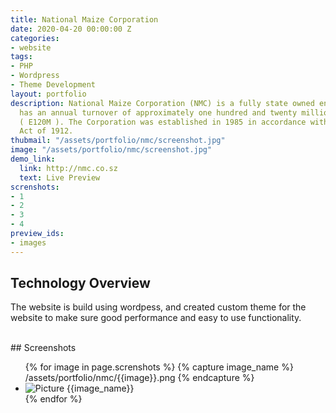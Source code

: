 ```yaml
---
title: National Maize Corporation
date: 2020-04-20 00:00:00 Z
categories:
- website
tags:
- PHP
- Wordpress
- Theme Development
layout: portfolio
description: National Maize Corporation (NMC) is a fully state owned enterprise that
  has an annual turnover of approximately one hundred and twenty million emalangeni
  ( E120M ). The Corporation was established in 1985 in accordance with the Companies
  Act of 1912.
thubmail: "/assets/portfolio/nmc/screenshot.jpg"
image: "/assets/portfolio/nmc/screenshot.jpg"
demo_link:
  link: http://nmc.co.sz
  text: Live Preview
screnshots:
- 1
- 2
- 3
- 4
preview_ids:
- images
---
```


## Technology Overview 
The website is build using wordpess, and created custom theme for the website to make sure good performance and easy to use functionality. 

<br/>
## Screenshots 
<div class="image-viewer">
  <ul id="images" class="unlist">
  {% for image in page.screnshots %}
    {% capture image_name %}
       /assets/portfolio/nmc/{{image}}.png
    {% endcapture %}
    <li><img loading="lazy" src="{{image_name}}" alt="Picture {{image_name}}"></li>
    {% endfor %}
  </ul>
</div>

